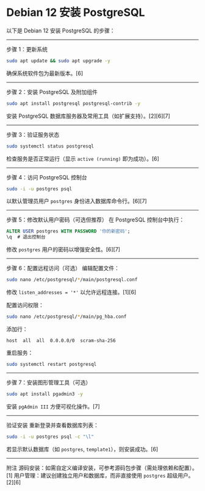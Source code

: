 # Debian 12 安装 PostgreSQL 

以下是 Debian 12 安装 PostgreSQL 的步骤：

---

步骤 1：更新系统
```bash
sudo apt update && sudo apt upgrade -y
```
确保系统软件包为最新版本。[6]

---

步骤 2：安装 PostgreSQL 及附加组件
```bash
sudo apt install postgresql postgresql-contrib -y
```
安装 PostgreSQL 数据库服务器及常用工具（如扩展支持）。[2][6][7]

---

步骤 3：验证服务状态
```bash
sudo systemctl status postgresql
```
检查服务是否正常运行（显示 `active (running)` 即为成功）。[6]

---

步骤 4：访问 PostgreSQL 控制台
```bash
sudo -i -u postgres psql
```
以默认管理员用户 `postgres` 身份进入数据库命令行。[6][7]

---

步骤 5：修改默认用户密码（可选但推荐）
在 PostgreSQL 控制台中执行：
```sql
ALTER USER postgres WITH PASSWORD '你的新密码';
\q  # 退出控制台
```
修改 `postgres` 用户的密码以增强安全性。[6][7]

---

步骤 6：配置远程访问（可选）
编辑配置文件：
   ```bash
   sudo nano /etc/postgresql/*/main/postgresql.conf
   ```
   修改 `listen_addresses = '*'` 以允许远程连接。[1][6]

配置访问权限：
   ```bash
   sudo nano /etc/postgresql/*/main/pg_hba.conf
   ```
   添加行：
   ```text
   host  all  all  0.0.0.0/0  scram-sha-256
   ```

重启服务：
   ```bash
   sudo systemctl restart postgresql
   ```

---

步骤 7：安装图形管理工具（可选）
```bash
sudo apt install pgadmin3 -y
```
安装 `pgAdmin III` 方便可视化操作。[7]

---

验证安装
重新登录并查看数据库列表：
```bash
sudo -i -u postgres psql -c "\l"
```
若显示默认数据库（如 `postgres`, `template1`），则安装成功。[6]

---

附注
源码安装：如需自定义编译安装，可参考源码包步骤（需处理依赖和配置）。[1]
用户管理：建议创建独立用户和数据库，而非直接使用 `postgres` 超级用户。[2][6]
